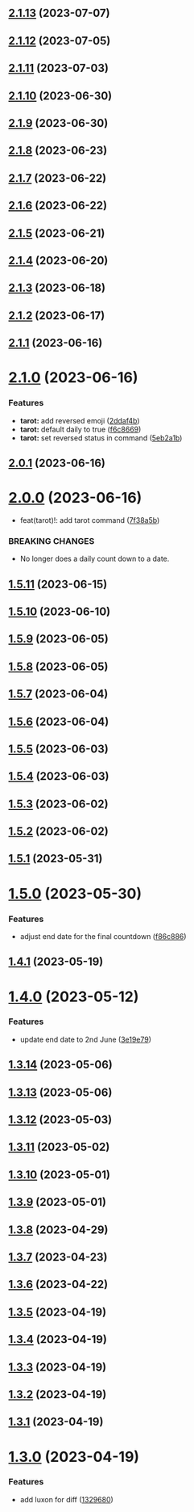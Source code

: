 ## [2.1.13](https://github.com/SVendittelli/nom-de-plume/compare/v2.1.12...v2.1.13) (2023-07-07)

## [2.1.12](https://github.com/SVendittelli/nom-de-plume/compare/v2.1.11...v2.1.12) (2023-07-05)

## [2.1.11](https://github.com/SVendittelli/nom-de-plume/compare/v2.1.10...v2.1.11) (2023-07-03)

## [2.1.10](https://github.com/SVendittelli/nom-de-plume/compare/v2.1.9...v2.1.10) (2023-06-30)

## [2.1.9](https://github.com/SVendittelli/nom-de-plume/compare/v2.1.8...v2.1.9) (2023-06-30)

## [2.1.8](https://github.com/SVendittelli/nom-de-plume/compare/v2.1.7...v2.1.8) (2023-06-23)

## [2.1.7](https://github.com/SVendittelli/nom-de-plume/compare/v2.1.6...v2.1.7) (2023-06-22)

## [2.1.6](https://github.com/SVendittelli/nom-de-plume/compare/v2.1.5...v2.1.6) (2023-06-22)

## [2.1.5](https://github.com/SVendittelli/nom-de-plume/compare/v2.1.4...v2.1.5) (2023-06-21)

## [2.1.4](https://github.com/SVendittelli/nom-de-plume/compare/v2.1.3...v2.1.4) (2023-06-20)

## [2.1.3](https://github.com/SVendittelli/nom-de-plume/compare/v2.1.2...v2.1.3) (2023-06-18)

## [2.1.2](https://github.com/SVendittelli/nom-de-plume/compare/v2.1.1...v2.1.2) (2023-06-17)

## [2.1.1](https://github.com/SVendittelli/nom-de-plume/compare/v2.1.0...v2.1.1) (2023-06-16)

# [2.1.0](https://github.com/SVendittelli/nom-de-plume/compare/v2.0.1...v2.1.0) (2023-06-16)


### Features

* **tarot:** add reversed emoji ([2ddaf4b](https://github.com/SVendittelli/nom-de-plume/commit/2ddaf4bafded409d3d4d6b68ada02fbce31d1355))
* **tarot:** default daily to true ([f6c8669](https://github.com/SVendittelli/nom-de-plume/commit/f6c8669feb6f7969df83e45f369fef8e5f6f16d5))
* **tarot:** set reversed status in command ([5eb2a1b](https://github.com/SVendittelli/nom-de-plume/commit/5eb2a1b638cd70c29508841dc55550190201dde8))

## [2.0.1](https://github.com/SVendittelli/nom-de-plume/compare/v2.0.0...v2.0.1) (2023-06-16)

# [2.0.0](https://github.com/SVendittelli/nom-de-plume/compare/v1.5.11...v2.0.0) (2023-06-16)


* feat(tarot)!: add tarot command ([7f38a5b](https://github.com/SVendittelli/nom-de-plume/commit/7f38a5b7afef77573864f7bffe18641e2d7b6716))


### BREAKING CHANGES

* No longer does a daily count down to a date.

## [1.5.11](https://github.com/SVendittelli/nom-de-plume/compare/v1.5.10...v1.5.11) (2023-06-15)

## [1.5.10](https://github.com/SVendittelli/nom-de-plume/compare/v1.5.9...v1.5.10) (2023-06-10)

## [1.5.9](https://github.com/SVendittelli/nom-de-plume/compare/v1.5.8...v1.5.9) (2023-06-05)

## [1.5.8](https://github.com/SVendittelli/nom-de-plume/compare/v1.5.7...v1.5.8) (2023-06-05)

## [1.5.7](https://github.com/SVendittelli/nom-de-plume/compare/v1.5.6...v1.5.7) (2023-06-04)

## [1.5.6](https://github.com/SVendittelli/nom-de-plume/compare/v1.5.5...v1.5.6) (2023-06-04)

## [1.5.5](https://github.com/SVendittelli/nom-de-plume/compare/v1.5.4...v1.5.5) (2023-06-03)

## [1.5.4](https://github.com/SVendittelli/nom-de-plume/compare/v1.5.3...v1.5.4) (2023-06-03)

## [1.5.3](https://github.com/SVendittelli/nom-de-plume/compare/v1.5.2...v1.5.3) (2023-06-02)

## [1.5.2](https://github.com/SVendittelli/nom-de-plume/compare/v1.5.1...v1.5.2) (2023-06-02)

## [1.5.1](https://github.com/SVendittelli/nom-de-plume/compare/v1.5.0...v1.5.1) (2023-05-31)

# [1.5.0](https://github.com/SVendittelli/nom-de-plume/compare/v1.4.1...v1.5.0) (2023-05-30)


### Features

* adjust end date for the final countdown ([f86c886](https://github.com/SVendittelli/nom-de-plume/commit/f86c886cc3314685df0b11d086184f2faf69f854))

## [1.4.1](https://github.com/SVendittelli/nom-de-plume/compare/v1.4.0...v1.4.1) (2023-05-19)

# [1.4.0](https://github.com/SVendittelli/nom-de-plume/compare/v1.3.14...v1.4.0) (2023-05-12)


### Features

* update end date to 2nd June ([3e19e79](https://github.com/SVendittelli/nom-de-plume/commit/3e19e79ca4221ba70755be0b89b6d774424d8f24))

## [1.3.14](https://github.com/SVendittelli/nom-de-plume/compare/v1.3.13...v1.3.14) (2023-05-06)

## [1.3.13](https://github.com/SVendittelli/nom-de-plume/compare/v1.3.12...v1.3.13) (2023-05-06)

## [1.3.12](https://github.com/SVendittelli/nom-de-plume/compare/v1.3.11...v1.3.12) (2023-05-03)

## [1.3.11](https://github.com/SVendittelli/nom-de-plume/compare/v1.3.10...v1.3.11) (2023-05-02)

## [1.3.10](https://github.com/SVendittelli/nom-de-plume/compare/v1.3.9...v1.3.10) (2023-05-01)

## [1.3.9](https://github.com/SVendittelli/nom-de-plume/compare/v1.3.8...v1.3.9) (2023-05-01)

## [1.3.8](https://github.com/SVendittelli/nom-de-plume/compare/v1.3.7...v1.3.8) (2023-04-29)

## [1.3.7](https://github.com/SVendittelli/nom-de-plume/compare/v1.3.6...v1.3.7) (2023-04-23)

## [1.3.6](https://github.com/SVendittelli/nom-de-plume/compare/v1.3.5...v1.3.6) (2023-04-22)

## [1.3.5](https://github.com/SVendittelli/nom-de-plume/compare/v1.3.4...v1.3.5) (2023-04-19)

## [1.3.4](https://github.com/SVendittelli/nom-de-plume/compare/v1.3.3...v1.3.4) (2023-04-19)

## [1.3.3](https://github.com/SVendittelli/nom-de-plume/compare/v1.3.2...v1.3.3) (2023-04-19)

## [1.3.2](https://github.com/SVendittelli/nom-de-plume/compare/v1.3.1...v1.3.2) (2023-04-19)

## [1.3.1](https://github.com/SVendittelli/nom-de-plume/compare/v1.3.0...v1.3.1) (2023-04-19)

# [1.3.0](https://github.com/SVendittelli/nom-de-plume/compare/v1.2.0...v1.3.0) (2023-04-19)


### Features

* add luxon for diff ([1329680](https://github.com/SVendittelli/nom-de-plume/commit/13296807eb8fbb3e4983bcc1d7f8eeab148bd2d2))
